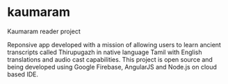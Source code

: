 # kaumaram
Kaumaram reader project

Reponsive app developed with a mission of allowing users to learn ancient transcripts called Thirupugazh in native language Tamil with English translations and audio cast capabilities. 
This project is open source and being developed using Google Firebase, AngularJS and Node.js on cloud based IDE.
